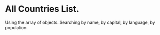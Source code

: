 # All Countries List. 
Using the array of objects. Searching by name, by capital, by language, by population.
